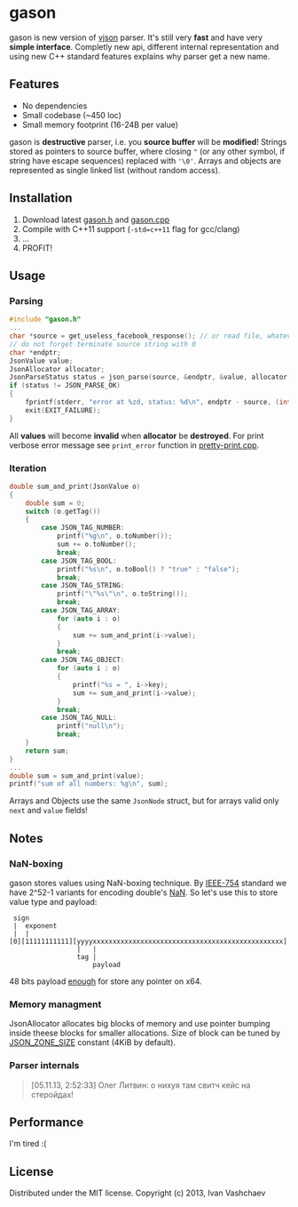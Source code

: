 # gason
gason is new version of [vjson](https://code.google.com/p/vjson) parser. It's still very **fast** and have very **simple interface**. Completly new api, different internal representation and using new C++ standard features explains why parser get a new name.

## Features
* No dependencies
* Small codebase (~450 loc)
* Small memory footprint (16-24B per value)

gason is **destructive** parser, i.e. you **source buffer** will be **modified**! Strings stored as pointers to source buffer, where closing `"` (or any other symbol, if string have escape sequences) replaced with `'\0'`. Arrays and objects are represented as single linked list (without random access).

## Installation
1. Download latest [gason.h](https://raw.github.com/vivkin/gason/master/gason.h) and [gason.cpp](https://raw.github.com/vivkin/gason/master/gason.cpp)
2. Compile with C++11 support (`-std=c++11` flag for gcc/clang)
3. ...
4. PROFIT!

## Usage
### Parsing
```cpp
#include "gason.h"
...
char *source = get_useless_facebook_response(); // or read file, whatever
// do not forget terminate source string with 0
char *endptr;
JsonValue value;
JsonAllocator allocator;
JsonParseStatus status = json_parse(source, &endptr, &value, allocator);
if (status != JSON_PARSE_OK)
{
	fprintf(stderr, "error at %zd, status: %d\n", endptr - source, (int)status);
	exit(EXIT_FAILURE);
}
```
All **values** will become **invalid** when **allocator** be **destroyed**. For print verbose error message see `print_error` function in [pretty-print.cpp](pretty-print.cpp).

### Iteration
```cpp
double sum_and_print(JsonValue o)
{
	double sum = 0;
	switch (o.getTag())
	{
		case JSON_TAG_NUMBER:
			printf("%g\n", o.toNumber());
			sum += o.toNumber();
			break;
		case JSON_TAG_BOOL:
			printf("%s\n", o.toBool() ? "true" : "false");
			break;
		case JSON_TAG_STRING:
			printf("\"%s\"\n", o.toString());
			break;
		case JSON_TAG_ARRAY:
			for (auto i : o)
			{
				sum += sum_and_print(i->value);
			}
			break;
		case JSON_TAG_OBJECT:
			for (auto i : o)
			{
				printf("%s = ", i->key);
				sum += sum_and_print(i->value);
			}
			break;
		case JSON_TAG_NULL:
			printf("null\n");
			break;
	}
	return sum;
}
...
double sum = sum_and_print(value);
printf("sum of all numbers: %g\n", sum);
```
Arrays and Objects use the same `JsonNode` struct, but for arrays valid only `next` and `value` fields!

## Notes
### NaN-boxing
gason stores values using NaN-boxing technique. By [IEEE-754](http://en.wikipedia.org/wiki/IEEE_floating_point) standard we have 2^52-1 variants for encoding double's [NaN](http://en.wikipedia.org/wiki/NaN). So let's use this to store value type and payload:
```
 sign
 |  exponent
 |  |
[0][11111111111][yyyyxxxxxxxxxxxxxxxxxxxxxxxxxxxxxxxxxxxxxxxxxxxxxxxx]
                 |   |
                 tag |
                     payload
```
48 bits payload [enough](http://en.wikipedia.org/wiki/X86-64#Virtual_address_space_details) for store any pointer on x64.

### Memory managment
JsonAllocator allocates big blocks of memory and use pointer bumping inside theese blocks for smaller allocations. Size of block can be tuned by [JSON_ZONE_SIZE](https://github.com/vivkin/gason/blob/master/gason.h#L6) constant (4KiB by default).

### Parser internals
> [05.11.13, 2:52:33] Олег Литвин: о нихуя там свитч кейс на стеройдах!

## Performance
I'm tired :(

## License
Distributed under the MIT license. Copyright (c) 2013, Ivan Vashchaev
